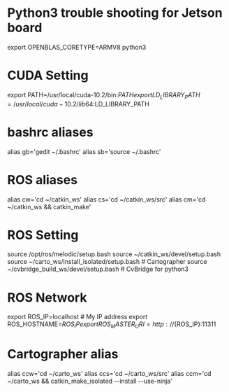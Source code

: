 # Python3 trouble shooting for Jetson board
export OPENBLAS_CORETYPE=ARMV8 python3

# CUDA Setting
export PATH=/usr/local/cuda-10.2/bin:$PATH
export LD_LIBRARY_PATH=/usr/local/cuda-10.2/lib64:$LD_LIBRARY_PATH

# bashrc aliases
alias gb='gedit ~/.bashrc'
alias sb='source ~/.bashrc'

# ROS aliases
alias cw='cd ~/catkin_ws'
alias cs='cd ~/catkin_ws/src'
alias cm='cd ~/catkin_ws && catkin_make'

# ROS Setting
source /opt/ros/melodic/setup.bash
source ~/catkin_ws/devel/setup.bash
source ~/carto_ws/install_isolated/setup.bash	# Cartographer
source ~/cvbridge_build_ws/devel/setup.bash	# CvBridge for python3

# ROS Network
export ROS_IP=localhost     # My IP address
export ROS_HOSTNAME=${ROS_IP}
export ROS_MASTER_URI=http://${ROS_IP}:11311

# Cartographer alias
alias ccw='cd ~/carto_ws'
alias ccs='cd ~/carto_ws/src'
alias ccm='cd ~/carto_ws && catkin_make_isolated --install --use-ninja'
